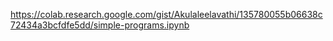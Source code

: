 https://colab.research.google.com/gist/Akulaleelavathi/135780055b06638c72434a3bcfdfe5dd/simple-programs.ipynb
